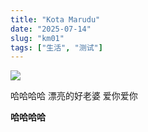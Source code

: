 ```yaml
---
title: "Kota Marudu"
date: "2025-07-14"
slug: "km01"
tags: ["生活", "测试"]
---
```

![](https://prod-files-secure.s3.us-west-2.amazonaws.com/112d0858-5090-4d34-a606-b75eb8d65fd2/c7b45876-473c-4fb6-85d3-cb84a84bfc51/1000201235.jpg?X-Amz-Algorithm=AWS4-HMAC-SHA256&X-Amz-Content-Sha256=UNSIGNED-PAYLOAD&X-Amz-Credential=ASIAZI2LB466S7RTQTWE%2F20250724%2Fus-west-2%2Fs3%2Faws4_request&X-Amz-Date=20250724T095237Z&X-Amz-Expires=3600&X-Amz-Security-Token=IQoJb3JpZ2luX2VjEAIaCXVzLXdlc3QtMiJIMEYCIQD1La%2FIAVExhjtzf%2BvMg0ZfEuWUMS17gz5yjFT%2FharikQIhAMS1uO3q2ndXT%2Ff78m4EnctVzlQ7LkzbxIpPjknGN2iNKv8DCCoQABoMNjM3NDIzMTgzODA1Igx3LxDdKfPUApwp5R0q3APxmEWxHGdTGnPqX0cNqdrnXfAvm16GYpSEicJGXNy6JJtV4w40CgZfQBo2L0CBwFHQ0WkbAS5kb22o%2Br2LOMOLa5XMT5dov7m8oJPqCOkgqw0Yhvg6hEsHg%2BOF%2BUZyPOEi2mK3KiKSa6zYaeiME62EibjZbsCcsnYxpFznxyDanml%2BPttDSgJrHpjL7DwmiysTxHfhzqWmamfXo0tqge1XxxcMgW30rkQx6%2BwvpTOzogMYdjf8oW9f5DDNR9ETjtXtxI3LBAmHcRLzhWRa2GEH5j1RvFDAJj1tH%2FNUxG5W7V4gjR7qbVa2VhM3Gpt%2FRkvHFVqS%2Baev0hzm0CFZ4njhs9sxwam6xWlJ7ekEeR63cwe3pcjke7Bepkz82Y2Dt6n3UVrqtP8mKNFbQCjE3LafEDRlwQc3HsOJB5GfP93Bd9Dxb7oJ04qkwWNC9T7uPDfV71hG67Xl1ex4prNeRMpqF64ih%2FgF2JvaFJIjCiVms0NqIMvkFqg%2B5hfh%2FtGJ9gPPoA1GPjY3%2BIClanSFw4tjR4e2017jOH6Ufm8D26r437foWLHNRRyLNLj6wSCk7k%2Brij3JqHtwVsEbeE0WoDPx6GYRvIlOAg4dGi9%2Be2aRhmkrgXHVfViZrGUNTDC59YfEBjqkAQxnm3vebwH8L%2Fsw2AEHA4mIhal%2B%2FHClKCgU7ZJ%2Bb1nk3khV18hwLu%2BOFyALKS5XxRQbGRDIKZjnVp4vZhOecERFtpKjxHbrpT23TYvBd6g0nWggAePyZsalK%2BoEKU5OffOEcJzpyMp5I3bLXTrP6m7OVa23ZEs8Sl4XuwZ51XxmiCmzKMtPV7jG%2FcSTTSoGLZdL1DDbMMy0PJRkRtCN%2F8y1MfWe&X-Amz-Signature=f6bd8a015ac9caf8f982356fd5a5c1bf2bf0ec7165ab4d4ce88832d5cededd23&X-Amz-SignedHeaders=host&x-amz-checksum-mode=ENABLED&x-id=GetObject)


哈哈哈哈  漂亮的好老婆  爱你爱你


**哈哈哈哈**

